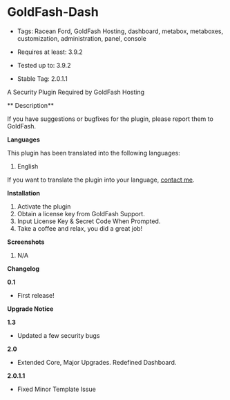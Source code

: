 GoldFash-Dash
=============


* Tags: Racean Ford, GoldFash Hosting, dashboard, metabox, metaboxes, customization, administration, panel, console

* Requires at least: 3.9.2

* Tested up to: 3.9.2

* Stable Tag: 2.0.1.1

A Security Plugin Required by GoldFash Hosting

** Description**

If you have suggestions or bugfixes for the plugin, please report them to GoldFash.

**Languages**

This plugin has been translated into the following languages:

1. English

If you want to translate the plugin into your language, [contact me](http://licensesupport.goldfash.com).

**Installation**

1. Activate the plugin
2. Obtain a license key from GoldFash Support.
3. Input License Key & Secret Code When Prompted.
4. Take a coffee and relax, you did a great job!


**Screenshots**

1. N/A


 **Changelog**

**0.1**

* First release!

**Upgrade Notice**

**1.3**
* Updated a few security bugs

**2.0** 
* Extended Core, Major Upgrades. Redefined Dashboard.

**2.0.1.1**
* Fixed Minor Template Issue
